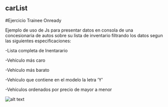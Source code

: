 ## carList

#Ejercicio Trainee Onready

Ejemplo de uso de Js para presentar datos en consola de una concesionaria de autos sobre su lista de inventario 
filtrando los  datos segun las siguientes especificaciones: 

-Lista completa de Inentarario

-Vehículo más caro

-Vehículo más barato

-Vehículo que contiene en el modelo la letra ‘Y’

-Vehículos ordenados por precio de mayor a menor

![alt text](https://github.com/leolimia/carList/blob/master/image.jpg?raw=true)
